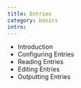 ```yaml
---
title: Entries
category: basics
intro: 
---
```


- Introduction
- Configuring Entries
- Reading Entries
- Editing Entries
- Outputting Entries
